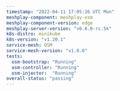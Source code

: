 ```yaml
---
timestamp: "2022-04-11 17:05:26 UTC Mon"
meshplay-component: meshplay-osm
meshplay-component-version: edge
meshplay-server-version: "v0.6.0-rc.5k"
k8s-distro: minikube
k8s-version: "v1.20.1"
service-mesh: OSM
service-mesh-version: "v1.0.0"
tests:
  osm-bootstrap: "Running"
  osm-controller: "Running"
  osm-injector:  "Running"
overall-status: "passing"
---
```

